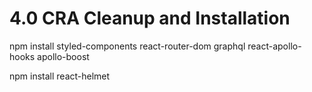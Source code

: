 # 4.0 CRA Cleanup and Installation

npm install styled-components react-router-dom graphql react-apollo-hooks apollo-boost

npm install react-helmet